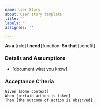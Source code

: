 ```yaml
---
name: User Story
about: User story template
title: ''
labels: ''
assignees: ''

---
```


**As a** [role]
**I need** [function]
**So that** [benefit]

### Details and Assumptions
* [document what you know]

### Acceptance Criteria

```Gherkin
Given [some context]
When [certain action is taken]
Then [the outcome of action is observed]
```
